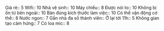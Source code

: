 Giá rẻ:: 5
Wifi:: 10
Nhà vệ sinh:: 10
Máy chiếu:: 8
Được nói to:: 10
Không bị ồn từ bên ngoài:: 10
Bàn đúng kích thước làm việc:: 10
Có thể vận động cơ thể:: 8
Nước ngon:: 7
Gần nhà đa số thành viên:: 
Ở lại tới 11h:: 5
Không gian tạo cảm hứng:: 7
Có loa mic:: 8
